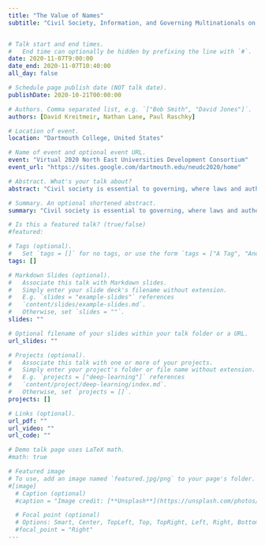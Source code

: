 ```yaml
---
title: "The Value of Names"
subtitle: "Civil Society, Information, and Governing Multinationals on the Global Periphery"


# Talk start and end times.
#   End time can optionally be hidden by prefixing the line with `#`.
date: 2020-11-07T9:00:00
date_end: 2020-11-07T10:40:00
all_day: false

# Schedule page publish date (NOT talk date).
publishDate: 2020-10-21T00:00:00

# Authors. Comma separated list, e.g. `["Bob Smith", "David Jones"]`.
authors: [David Kreitmeir, Nathan Lane, Paul Raschky]

# Location of event.
location: "Dartmouth College, United States"

# Name of event and optional event URL.
event: "Virtual 2020 North East Universities Development Consortium"
event_url: "https://sites.google.com/dartmouth.edu/neudc2020/home"

# Abstract. What's your talk about?
abstract: "Civil society is essential to governing, where laws and authority are weak. We study how a core strategy of international civil society groups---informing and publicizing human rights abuses---impacts those tied to abuse. Our study focuses on a major trend at the center of on-going international media campaigns: the assassination of civil society activists involved in mining activity. Collecting and coding 20 years of data on assassination events, we use Event Study Methodology to study how publicity of these events impact the asset prices of firms associated with abuse. We show that publicizing abuses has a significant impact on multinationals. Firm's associated with an assassination have large, negative abnormal returns following the event; we calculate a median loss in market capitalisation of over 100 million USD, ten days following violence. We highlight the importance of publicity; we show negative returns are stronger during periods of low media pressure versus when assassinations coincide with competing newsworthy events. We find our results are driven by events where companies are explicitly named in coverage, versus events where they are un-named but operating at the site of killings. Furthermore, we reject that results are driven by other forms of unrest and conflict. Last, we show activist assassinations are positively related to the royalties paid by firms to domestic governments."

# Summary. An optional shortened abstract.
summary: "Civil society is essential to governing, where laws and authority are weak. We study how a core strategy of international civil society groups---informing and publicizing human rights abuses---impacts those tied to abuse. Collecting and coding 20 years of data on assassination events civil society activists involved in mining activity, we use Event Study Methodology to study how publicity of these events impact the asset prices of firms associated with abuse."

# Is this a featured talk? (true/false)
#featured:

# Tags (optional).
#   Set `tags = []` for no tags, or use the form `tags = ["A Tag", "Another Tag"]` for one or more tags.
tags: []

# Markdown Slides (optional).
#   Associate this talk with Markdown slides.
#   Simply enter your slide deck's filename without extension.
#   E.g. `slides = "example-slides"` references
#   `content/slides/example-slides.md`.
#   Otherwise, set `slides = ""`.
slides: ""

# Optional filename of your slides within your talk folder or a URL.
url_slides: ""

# Projects (optional).
#   Associate this talk with one or more of your projects.
#   Simply enter your project's folder or file name without extension.
#   E.g. `projects = ["deep-learning"]` references
#   `content/project/deep-learning/index.md`.
#   Otherwise, set `projects = []`.
projects: []

# Links (optional).
url_pdf: ""
url_video: ""
url_code: ""

# Demo talk page uses LaTeX math.
#math: true

# Featured image
# To use, add an image named `featured.jpg/png` to your page's folder.
#[image]
  # Caption (optional)
  #caption = "Image credit: [**Unsplash**](https://unsplash.com/photos/bzdhc5b3Bxs)"

  # Focal point (optional)
  # Options: Smart, Center, TopLeft, Top, TopRight, Left, Right, BottomLeft, Bottom, BottomRight
  #focal_point = "Right"
---
```


